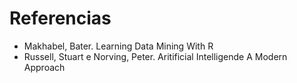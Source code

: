 # 

# Referencias

+ Makhabel, Bater. Learning Data Mining With R
+ Russell, Stuart e Norving, Peter. Aritificial Intelligende A Modern Approach
